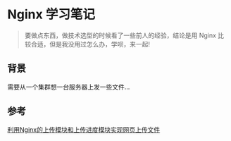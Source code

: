 # Nginx 学习笔记

> 要做点东西，做技术选型的时候看了一些前人的经验，结论是用 Nginx 比较合适，但是我没用过怎么办，学呗，来一起!

## 背景

需要从一个集群想一台服务器上发一些文件...


## 参考



[利用Nginx的上传模块和上传进度模块实现网页上传文件](https://blog.csdn.net/waden/article/details/7040123)

